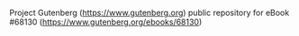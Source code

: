 Project Gutenberg (https://www.gutenberg.org) public repository for
eBook #68130 (https://www.gutenberg.org/ebooks/68130)

